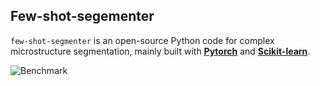 ## Few-shot-segementer

`few-shot-segmenter` is an open-source Python code for complex microstructure segmentation, mainly built with [**Pytorch**](https://pytorch.org/) and [**Scikit-learn**](https://scikit-learn.org/stable/).<br />



![Benchmark](slice-and-view/assets/benchmark_results.png)
